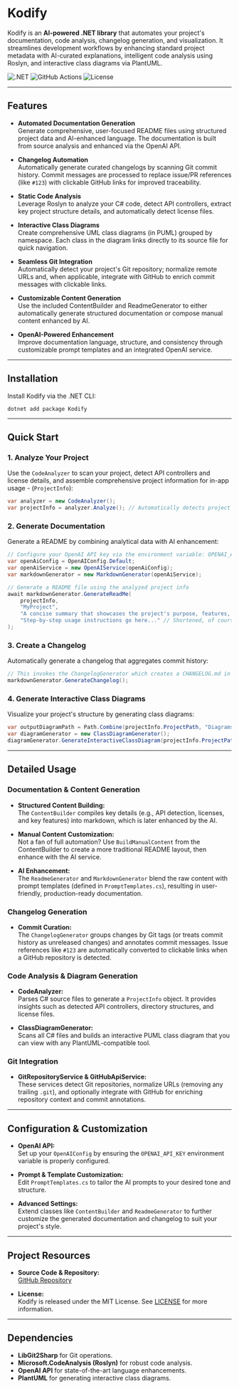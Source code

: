 # Kodify

Kodify is an **AI-powered .NET library** that automates your project's documentation, code analysis, changelog generation, and visualization. It streamlines development workflows by enhancing standard project metadata with AI-curated explanations, intelligent code analysis using Roslyn, and interactive class diagrams via PlantUML.

![.NET](https://img.shields.io/badge/.NET-8.0-blue?style=for-the-badge&logo=.net&logoColor=white)
![GitHub Actions](https://img.shields.io/badge/GitHub-Actions-active?style=for-the-badge&logo=github)
![License](https://img.shields.io/badge/license-MIT-blue?style=for-the-badge)

---

## Features

- **Automated Documentation Generation**  
  Generate comprehensive, user-focused README files using structured project data and AI-enhanced language. The documentation is built from source analysis and enhanced via the OpenAI API.

- **Changelog Automation**  
  Automatically generate curated changelogs by scanning Git commit history. Commit messages are processed to replace issue/PR references (like `#123`) with clickable GitHub links for improved traceability.

- **Static Code Analysis**  
  Leverage Roslyn to analyze your C# code, detect API controllers, extract key project structure details, and automatically detect license files.

- **Interactive Class Diagrams**  
  Create comprehensive UML class diagrams (in PUML) grouped by namespace. Each class in the diagram links directly to its source file for quick navigation.

- **Seamless Git Integration**  
  Automatically detect your project's Git repository; normalize remote URLs and, when applicable, integrate with GitHub to enrich commit messages with clickable links.

- **Customizable Content Generation**  
  Use the included ContentBuilder and ReadmeGenerator to either automatically generate structured documentation or compose manual content enhanced by AI.

- **OpenAI-Powered Enhancement**  
  Improve documentation language, structure, and consistency through customizable prompt templates and an integrated OpenAI service.

---

## Installation

Install Kodify via the .NET CLI:

```shell
dotnet add package Kodify
```

---

## Quick Start

### 1. Analyze Your Project

Use the `CodeAnalyzer` to scan your project, detect API controllers and license details, and assemble comprehensive project information for in-app usage - (`ProjectInfo`):

```csharp
var analyzer = new CodeAnalyzer();
var projectInfo = analyzer.Analyze(); // Automatically detects project root and analyzes all C# files.
```

### 2. Generate Documentation

Generate a README by combining analytical data with AI enhancement:

```csharp
// Configure your OpenAI API key via the environment variable: OPENAI_API_KEY
var openAiConfig = OpenAIConfig.Default;
var openAiService = new OpenAIService(openAiConfig);
var markdownGenerator = new MarkdownGenerator(openAiService);

// Generate a README file using the analyzed project info
await markdownGenerator.GenerateReadMe(
    projectInfo,
    "MyProject",
    "A concise summary that showcases the project's purpose, features, and value.",
    "Step-by-step usage instructions go here..." // Shortened, of course
);
```

### 3. Create a Changelog

Automatically generate a changelog that aggregates commit history:

```csharp
// This invokes the ChangelogGenerator which creates a CHANGELOG.md in your project root
markdownGenerator.GenerateChangelog();
```

### 4. Generate Interactive Class Diagrams

Visualize your project's structure by generating class diagrams:

```csharp
var outputDiagramPath = Path.Combine(projectInfo.ProjectPath, "Diagrams");
var diagramGenerator = new ClassDiagramGenerator();
diagramGenerator.GenerateInteractiveClassDiagram(projectInfo.ProjectPath, outputDiagramPath);
```

---

## Detailed Usage

### Documentation & Content Generation

- **Structured Content Building:**  
  The `ContentBuilder` compiles key details (e.g., API detection, licenses, and key features) into markdown, which is later enhanced by the AI.

- **Manual Content Customization:**  
  Not a fan of full automation? Use `BuildManualContent` from the ContentBuilder to create a more traditional README layout, then enhance with the AI service.

- **AI Enhancement:**  
  The `ReadmeGenerator` and `MarkdownGenerator` blend the raw content with prompt templates (defined in `PromptTemplates.cs`), resulting in user-friendly, production-ready documentation.

### Changelog Generation

- **Commit Curation:**  
  The `ChangelogGenerator` groups changes by Git tags (or treats commit history as unreleased changes) and annotates commit messages. Issue references like `#123` are automatically converted to clickable links when a GitHub repository is detected.
  
### Code Analysis & Diagram Generation

- **CodeAnalyzer:**  
  Parses C# source files to generate a `ProjectInfo` object. It provides insights such as detected API controllers, directory structures, and license files.

- **ClassDiagramGenerator:**  
  Scans all C# files and builds an interactive PUML class diagram that you can view with any PlantUML-compatible tool.

### Git Integration

- **GitRepositoryService & GitHubApiService:**  
  These services detect Git repositories, normalize URLs (removing any trailing `.git`), and optionally integrate with GitHub for enriching repository context and commit annotations.

---

## Configuration & Customization

- **OpenAI API:**  
  Set up your `OpenAIConfig` by ensuring the `OPENAI_API_KEY` environment variable is properly configured.

- **Prompt & Template Customization:**  
  Edit `PromptTemplates.cs` to tailor the AI prompts to your desired tone and structure.

- **Advanced Settings:**  
  Extend classes like `ContentBuilder` and `ReadmeGenerator` to further customize the generated documentation and changelog to suit your project's style.

---

## Project Resources

- **Source Code & Repository:**  
  [GitHub Repository](https://github.com/mhrstv/Kodify)

- **License:**  
  Kodify is released under the MIT License. See [LICENSE](LICENSE) for more information.

---

## Dependencies
- **LibGit2Sharp** for Git operations.
- **Microsoft.CodeAnalysis (Roslyn)** for robust code analysis.
- **OpenAI API** for state-of-the-art language enhancements.
- **PlantUML** for generating interactive class diagrams.